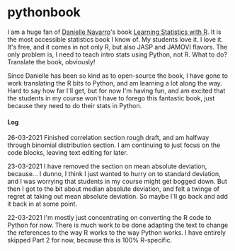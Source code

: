# pythonbook

I am a huge fan of <a href="https://djnavarro.net" target="_blank">Danielle Navarro</a>'s book <a href="https://learningstatisticswithr.com" target="_blank">Learning Statistics with R</a>. It is the most accessible statistics book I know of. My students love it. I love it. It's free, and it comes in not only R, but also JASP and JAMOVI flavors. The only problem is, I need to teach intro stats using Python, not R. What to do? Translate the book, obviously!

Since Danielle has been so kind as to open-source the book, I have gone to work translating the R bits to Python, and am learning a lot along the way. Hard to say how far I'll get, but for now I'm having fun, and am excited that the students in my course won't have to forego this fantastic book, just because they need to do their stats in Python.



#### Log

26-03-2021 Finished correlation section rough draft, and am halfway through binomial distribution section. I am continuing to just focus on the code blocks, leaving text editing for later.

23-03-2021 I have removed the section on mean absolute deviation, because... I dunno, I think I just wanted to hurry on to standard deviation, and I was worrying that students in my course might get bogged down. But then I got to the bit about median absolute deviation, and felt a twinge of regret at taking out mean absolute deviation. So maybe I'll go back and add it back in at some point.

22-03-2021 I'm mostly just concentrating on converting the R code to Python for now. There is much work to be done adapting the text to change the references to the way R works to the way Python works. I have entirely skipped Part 2 for now, because this is 100% R-specific.
